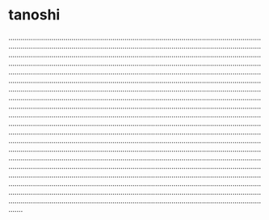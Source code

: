 # tanoshi

.......................................................................................................................................................................................................................................................................................................................................................................................................................................................................................................................................................................................................................................................................................................................................................................................................................................................................................................................................................................................................................................................................................................................................................................................................................................................................................................................................................................................................................................................................................................................................................................................................................................................................................................................................................................................................................................................................................................................................................................................................................................................................................................................................................................................................................................................................................................................................................................................................................................................................................................................................................................................